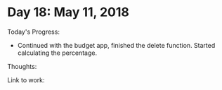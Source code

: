 # Day 18: May 11, 2018

Today's Progress: 
- Continued with the budget app, finished the delete function. Started calculating the percentage.

Thoughts:

Link to work: 